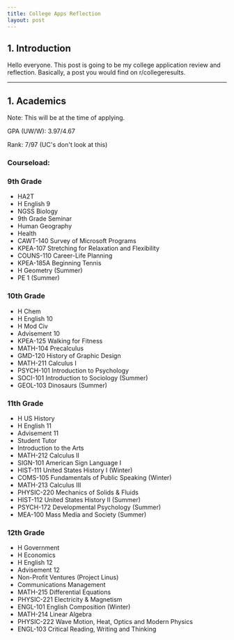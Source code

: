 ```yaml
---
title: College Apps Reflection
layout: post
---
```


## 1. Introduction 
Hello everyone. This post is going to be my college application review and reflection. 
Basically, a post you would find on r/collegeresults.

---

## 1. Academics
Note: This will be at the time of applying.

GPA (UW/W): 3.97/4.67

Rank: 7/97 (UC's don't look at this)

### Courseload:

### 9th Grade
* HA2T
* H English 9
* NGSS Biology
* 9th Grade Seminar
* Human Geography
* Health
* CAWT-140 Survey of Microsoft Programs
* KPEA-107 Stretching for Relaxation and Flexibility
* COUNS-110 Career-Life Planning
* KPEA-185A Beginning Tennis
* H Geometry (Summer)
* PE 1 (Summer)

### 10th Grade
* H Chem
* H English 10
* H Mod Civ
* Advisement 10
* KPEA-125 Walking for Fitness
* MATH-104 Precalculus
* GMD-120 History of Graphic Design
* MATH-211 Calculus I
* PSYCH-101 Introduction to Psychology
* SOCI-101 Introduction to Sociology (Summer)
* GEOL-103 Dinosaurs (Summer)

### 11th Grade
* H US History
* H English 11
* Advisement 11
* Student Tutor
* Introduction to the Arts
* MATH-212 Calculus II
* SIGN-101 American Sign Language I
* HIST-111 United States History I (Winter)
* COMS-105 Fundamentals of Public Speaking (Winter)
* MATH-213 Calculus III
* PHYSIC-220 Mechanics of Solids & Fluids
* HIST-112 United States History II (Summer)
* PSYCH-172 Developmental Psychology (Summer)
* MEA-100 Mass Media and Society (Summer)

### 12th Grade
* H Government
* H Economics
* H English 12
* Advisement 12
* Non-Profit Ventures (Project Linus)
* Communications Management
* MATH-215 Differential Equations
* PHYSIC-221 Electricity & Magnetism
* ENGL-101 English Composition (Winter)
* MATH-214 Linear Algebra
* PHYSIC-222 Wave Motion, Heat, Optics and Modern Physics
* ENGL-103 Critical Reading, Writing and Thinking


